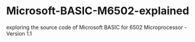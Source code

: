 # Microsoft-BASIC-M6502-explained
exploring the source code of Microsoft BASIC for 6502 Microprocessor - Version 1.1 
